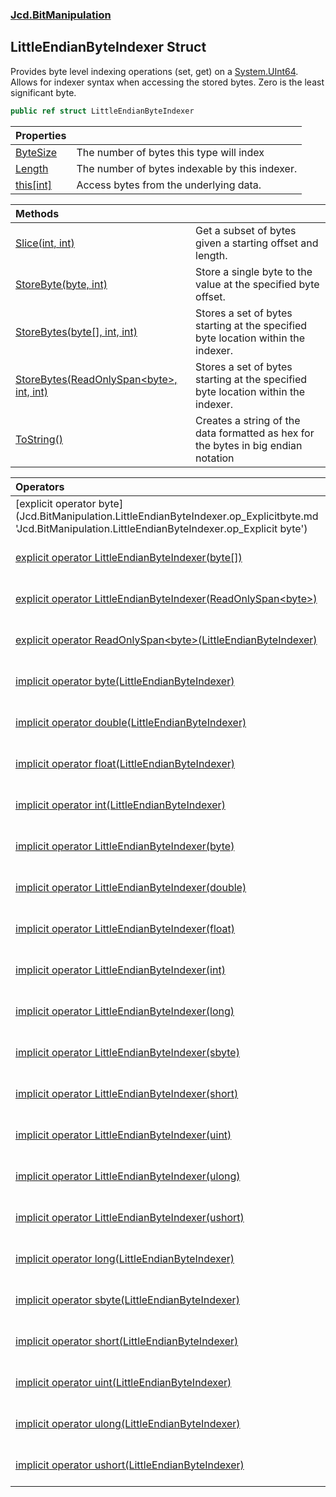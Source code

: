 ### [Jcd.BitManipulation](Jcd.BitManipulation.md 'Jcd.BitManipulation')

## LittleEndianByteIndexer Struct

Provides byte level indexing operations (set, get) on a
[System.UInt64](https://docs.microsoft.com/en-us/dotnet/api/System.UInt64 'System.UInt64'). Allows for indexer syntax
when accessing
the stored bytes. Zero is the least significant byte.

```csharp
public ref struct LittleEndianByteIndexer
```

| Properties                                                                                                                    |                                                |
|:------------------------------------------------------------------------------------------------------------------------------|:-----------------------------------------------|
| [ByteSize](Jcd.BitManipulation.LittleEndianByteIndexer.ByteSize.md 'Jcd.BitManipulation.LittleEndianByteIndexer.ByteSize')    | The number of bytes this type will index       |
| [Length](Jcd.BitManipulation.LittleEndianByteIndexer.Length.md 'Jcd.BitManipulation.LittleEndianByteIndexer.Length')          | The number of bytes indexable by this indexer. |
| [this[int]](Jcd.BitManipulation.LittleEndianByteIndexer.this[int].md 'Jcd.BitManipulation.LittleEndianByteIndexer.this[int]') | Access bytes from the underlying data.         |

| Methods                                                                                                                                                                                                                                      |                                                                                    |
|:---------------------------------------------------------------------------------------------------------------------------------------------------------------------------------------------------------------------------------------------|:-----------------------------------------------------------------------------------|
| [Slice(int, int)](Jcd.BitManipulation.LittleEndianByteIndexer.Slice(int,int).md 'Jcd.BitManipulation.LittleEndianByteIndexer.Slice(int, int)')                                                                                               | Get a subset of bytes given a starting offset and length.                          |
| [StoreByte(byte, int)](Jcd.BitManipulation.LittleEndianByteIndexer.StoreByte(byte,int).md 'Jcd.BitManipulation.LittleEndianByteIndexer.StoreByte(byte, int)')                                                                                | Store a single byte to the value at the specified byte offset.                     |
| [StoreBytes(byte[], int, int)](Jcd.BitManipulation.LittleEndianByteIndexer.StoreBytes(byte[],int,int).md 'Jcd.BitManipulation.LittleEndianByteIndexer.StoreBytes(byte[], int, int)')                                                         | Stores a set of bytes starting at the specified byte location within the indexer.  |
| [StoreBytes(ReadOnlySpan&lt;byte&gt;, int, int)](Jcd.BitManipulation.LittleEndianByteIndexer.StoreBytes(System.ReadOnlySpan_byte_,int,int).md 'Jcd.BitManipulation.LittleEndianByteIndexer.StoreBytes(System.ReadOnlySpan<byte>, int, int)') | Stores a set of bytes starting at the specified byte location within the indexer.  |
| [ToString()](Jcd.BitManipulation.LittleEndianByteIndexer.ToString().md 'Jcd.BitManipulation.LittleEndianByteIndexer.ToString()')                                                                                                             | Creates a string of the data formatted as hex for the bytes in big endian notation |

| Operators                                                                                                                                                                                                                                                                                                                                |                                                                                                                                                                                                                                                  |
|:-----------------------------------------------------------------------------------------------------------------------------------------------------------------------------------------------------------------------------------------------------------------------------------------------------------------------------------------|:-------------------------------------------------------------------------------------------------------------------------------------------------------------------------------------------------------------------------------------------------|
| [explicit operator byte[](LittleEndianByteIndexer)](Jcd.BitManipulation.LittleEndianByteIndexer.op_Explicitbyte[](Jcd.BitManipulation.LittleEndianByteIndexer).md 'Jcd.BitManipulation.LittleEndianByteIndexer.op_Explicit byte[](Jcd.BitManipulation.LittleEndianByteIndexer)')                                                         | Explicitly converts the [LittleEndianByteIndexer](Jcd.BitManipulation.LittleEndianByteIndexer.md 'Jcd.BitManipulation.LittleEndianByteIndexer') to an array of bytes.                                                                            |
| [explicit operator LittleEndianByteIndexer(byte[])](Jcd.BitManipulation.LittleEndianByteIndexer.op_ExplicitJcd.BitManipulation.LittleEndianByteIndexer(byte[]).md 'Jcd.BitManipulation.LittleEndianByteIndexer.op_Explicit Jcd.BitManipulation.LittleEndianByteIndexer(byte[])')                                                         | Explicitly converts an array of  bytes to a [LittleEndianByteIndexer](Jcd.BitManipulation.LittleEndianByteIndexer.md 'Jcd.BitManipulation.LittleEndianByteIndexer').                                                                             |
| [explicit operator LittleEndianByteIndexer(ReadOnlySpan&lt;byte&gt;)](Jcd.BitManipulation.LittleEndianByteIndexer.op_ExplicitJcd.BitManipulation.LittleEndianByteIndexer(System.ReadOnlySpan_byte_).md 'Jcd.BitManipulation.LittleEndianByteIndexer.op_Explicit Jcd.BitManipulation.LittleEndianByteIndexer(System.ReadOnlySpan<byte>)') | Explicitly converts an array of  bytes to a [LittleEndianByteIndexer](Jcd.BitManipulation.LittleEndianByteIndexer.md 'Jcd.BitManipulation.LittleEndianByteIndexer').                                                                             |
| [explicit operator ReadOnlySpan&lt;byte&gt;(LittleEndianByteIndexer)](Jcd.BitManipulation.LittleEndianByteIndexer.op_ExplicitSystem.ReadOnlySpan_byte_(Jcd.BitManipulation.LittleEndianByteIndexer).md 'Jcd.BitManipulation.LittleEndianByteIndexer.op_Explicit System.ReadOnlySpan<byte>(Jcd.BitManipulation.LittleEndianByteIndexer)') | Explicitly converts the [LittleEndianByteIndexer](Jcd.BitManipulation.LittleEndianByteIndexer.md 'Jcd.BitManipulation.LittleEndianByteIndexer') to an array of bytes.                                                                            |
| [implicit operator byte(LittleEndianByteIndexer)](Jcd.BitManipulation.LittleEndianByteIndexer.op_Implicitbyte(Jcd.BitManipulation.LittleEndianByteIndexer).md 'Jcd.BitManipulation.LittleEndianByteIndexer.op_Implicit byte(Jcd.BitManipulation.LittleEndianByteIndexer)')                                                               | Implicitly converts the [LittleEndianByteIndexer](Jcd.BitManipulation.LittleEndianByteIndexer.md 'Jcd.BitManipulation.LittleEndianByteIndexer') to a [System.UInt64](https://docs.microsoft.com/en-us/dotnet/api/System.UInt64 'System.UInt64'). |
| [implicit operator double(LittleEndianByteIndexer)](Jcd.BitManipulation.LittleEndianByteIndexer.op_Implicitdouble(Jcd.BitManipulation.LittleEndianByteIndexer).md 'Jcd.BitManipulation.LittleEndianByteIndexer.op_Implicit double(Jcd.BitManipulation.LittleEndianByteIndexer)')                                                         | Implicitly converts the byte indexer to its underlying data type.                                                                                                                                                                                |
| [implicit operator float(LittleEndianByteIndexer)](Jcd.BitManipulation.LittleEndianByteIndexer.op_Implicitfloat(Jcd.BitManipulation.LittleEndianByteIndexer).md 'Jcd.BitManipulation.LittleEndianByteIndexer.op_Implicit float(Jcd.BitManipulation.LittleEndianByteIndexer)')                                                            | Implicitly converts the [LittleEndianByteIndexer](Jcd.BitManipulation.LittleEndianByteIndexer.md 'Jcd.BitManipulation.LittleEndianByteIndexer') to a [System.Single](https://docs.microsoft.com/en-us/dotnet/api/System.Single 'System.Single'). |
| [implicit operator int(LittleEndianByteIndexer)](Jcd.BitManipulation.LittleEndianByteIndexer.op_Implicitint(Jcd.BitManipulation.LittleEndianByteIndexer).md 'Jcd.BitManipulation.LittleEndianByteIndexer.op_Implicit int(Jcd.BitManipulation.LittleEndianByteIndexer)')                                                                  | Implicitly converts the [LittleEndianByteIndexer](Jcd.BitManipulation.LittleEndianByteIndexer.md 'Jcd.BitManipulation.LittleEndianByteIndexer') to a [System.UInt64](https://docs.microsoft.com/en-us/dotnet/api/System.UInt64 'System.UInt64'). |
| [implicit operator LittleEndianByteIndexer(byte)](Jcd.BitManipulation.LittleEndianByteIndexer.op_ImplicitJcd.BitManipulation.LittleEndianByteIndexer(byte).md 'Jcd.BitManipulation.LittleEndianByteIndexer.op_Implicit Jcd.BitManipulation.LittleEndianByteIndexer(byte)')                                                               | Implicitly converts a [System.Byte](https://docs.microsoft.com/en-us/dotnet/api/System.Byte 'System.Byte') to a [LittleEndianByteIndexer](Jcd.BitManipulation.LittleEndianByteIndexer.md 'Jcd.BitManipulation.LittleEndianByteIndexer').         |
| [implicit operator LittleEndianByteIndexer(double)](Jcd.BitManipulation.LittleEndianByteIndexer.op_ImplicitJcd.BitManipulation.LittleEndianByteIndexer(double).md 'Jcd.BitManipulation.LittleEndianByteIndexer.op_Implicit Jcd.BitManipulation.LittleEndianByteIndexer(double)')                                                         | Implicitly converts a [System.Double](https://docs.microsoft.com/en-us/dotnet/api/System.Double 'System.Double') to a [LittleEndianByteIndexer](Jcd.BitManipulation.LittleEndianByteIndexer.md 'Jcd.BitManipulation.LittleEndianByteIndexer').   |
| [implicit operator LittleEndianByteIndexer(float)](Jcd.BitManipulation.LittleEndianByteIndexer.op_ImplicitJcd.BitManipulation.LittleEndianByteIndexer(float).md 'Jcd.BitManipulation.LittleEndianByteIndexer.op_Implicit Jcd.BitManipulation.LittleEndianByteIndexer(float)')                                                            | Implicitly converts a [System.Single](https://docs.microsoft.com/en-us/dotnet/api/System.Single 'System.Single') to a [LittleEndianByteIndexer](Jcd.BitManipulation.LittleEndianByteIndexer.md 'Jcd.BitManipulation.LittleEndianByteIndexer').   |
| [implicit operator LittleEndianByteIndexer(int)](Jcd.BitManipulation.LittleEndianByteIndexer.op_ImplicitJcd.BitManipulation.LittleEndianByteIndexer(int).md 'Jcd.BitManipulation.LittleEndianByteIndexer.op_Implicit Jcd.BitManipulation.LittleEndianByteIndexer(int)')                                                                  | Implicitly converts a [System.Int32](https://docs.microsoft.com/en-us/dotnet/api/System.Int32 'System.Int32') to a [LittleEndianByteIndexer](Jcd.BitManipulation.LittleEndianByteIndexer.md 'Jcd.BitManipulation.LittleEndianByteIndexer').      |
| [implicit operator LittleEndianByteIndexer(long)](Jcd.BitManipulation.LittleEndianByteIndexer.op_ImplicitJcd.BitManipulation.LittleEndianByteIndexer(long).md 'Jcd.BitManipulation.LittleEndianByteIndexer.op_Implicit Jcd.BitManipulation.LittleEndianByteIndexer(long)')                                                               | Implicitly converts an [System.Int64](https://docs.microsoft.com/en-us/dotnet/api/System.Int64 'System.Int64') to a [LittleEndianByteIndexer](Jcd.BitManipulation.LittleEndianByteIndexer.md 'Jcd.BitManipulation.LittleEndianByteIndexer').     |
| [implicit operator LittleEndianByteIndexer(sbyte)](Jcd.BitManipulation.LittleEndianByteIndexer.op_ImplicitJcd.BitManipulation.LittleEndianByteIndexer(sbyte).md 'Jcd.BitManipulation.LittleEndianByteIndexer.op_Implicit Jcd.BitManipulation.LittleEndianByteIndexer(sbyte)')                                                            | Implicitly converts an [System.SByte](https://docs.microsoft.com/en-us/dotnet/api/System.SByte 'System.SByte') to a [LittleEndianByteIndexer](Jcd.BitManipulation.LittleEndianByteIndexer.md 'Jcd.BitManipulation.LittleEndianByteIndexer').     |
| [implicit operator LittleEndianByteIndexer(short)](Jcd.BitManipulation.LittleEndianByteIndexer.op_ImplicitJcd.BitManipulation.LittleEndianByteIndexer(short).md 'Jcd.BitManipulation.LittleEndianByteIndexer.op_Implicit Jcd.BitManipulation.LittleEndianByteIndexer(short)')                                                            | Implicitly converts a [System.Int16](https://docs.microsoft.com/en-us/dotnet/api/System.Int16 'System.Int16') to a [LittleEndianByteIndexer](Jcd.BitManipulation.LittleEndianByteIndexer.md 'Jcd.BitManipulation.LittleEndianByteIndexer').      |
| [implicit operator LittleEndianByteIndexer(uint)](Jcd.BitManipulation.LittleEndianByteIndexer.op_ImplicitJcd.BitManipulation.LittleEndianByteIndexer(uint).md 'Jcd.BitManipulation.LittleEndianByteIndexer.op_Implicit Jcd.BitManipulation.LittleEndianByteIndexer(uint)')                                                               | Implicitly converts a [System.UInt32](https://docs.microsoft.com/en-us/dotnet/api/System.UInt32 'System.UInt32') to a [LittleEndianByteIndexer](Jcd.BitManipulation.LittleEndianByteIndexer.md 'Jcd.BitManipulation.LittleEndianByteIndexer').   |
| [implicit operator LittleEndianByteIndexer(ulong)](Jcd.BitManipulation.LittleEndianByteIndexer.op_ImplicitJcd.BitManipulation.LittleEndianByteIndexer(ulong).md 'Jcd.BitManipulation.LittleEndianByteIndexer.op_Implicit Jcd.BitManipulation.LittleEndianByteIndexer(ulong)')                                                            | Implicitly converts a [System.UInt64](https://docs.microsoft.com/en-us/dotnet/api/System.UInt64 'System.UInt64') to a [LittleEndianByteIndexer](Jcd.BitManipulation.LittleEndianByteIndexer.md 'Jcd.BitManipulation.LittleEndianByteIndexer').   |
| [implicit operator LittleEndianByteIndexer(ushort)](Jcd.BitManipulation.LittleEndianByteIndexer.op_ImplicitJcd.BitManipulation.LittleEndianByteIndexer(ushort).md 'Jcd.BitManipulation.LittleEndianByteIndexer.op_Implicit Jcd.BitManipulation.LittleEndianByteIndexer(ushort)')                                                         | Implicitly converts a [System.UInt16](https://docs.microsoft.com/en-us/dotnet/api/System.UInt16 'System.UInt16') to a [LittleEndianByteIndexer](Jcd.BitManipulation.LittleEndianByteIndexer.md 'Jcd.BitManipulation.LittleEndianByteIndexer').   |
| [implicit operator long(LittleEndianByteIndexer)](Jcd.BitManipulation.LittleEndianByteIndexer.op_Implicitlong(Jcd.BitManipulation.LittleEndianByteIndexer).md 'Jcd.BitManipulation.LittleEndianByteIndexer.op_Implicit long(Jcd.BitManipulation.LittleEndianByteIndexer)')                                                               | Implicitly converts the [LittleEndianByteIndexer](Jcd.BitManipulation.LittleEndianByteIndexer.md 'Jcd.BitManipulation.LittleEndianByteIndexer') to a [System.UInt64](https://docs.microsoft.com/en-us/dotnet/api/System.UInt64 'System.UInt64'). |
| [implicit operator sbyte(LittleEndianByteIndexer)](Jcd.BitManipulation.LittleEndianByteIndexer.op_Implicitsbyte(Jcd.BitManipulation.LittleEndianByteIndexer).md 'Jcd.BitManipulation.LittleEndianByteIndexer.op_Implicit sbyte(Jcd.BitManipulation.LittleEndianByteIndexer)')                                                            | Implicitly converts the [LittleEndianByteIndexer](Jcd.BitManipulation.LittleEndianByteIndexer.md 'Jcd.BitManipulation.LittleEndianByteIndexer') to a [System.UInt64](https://docs.microsoft.com/en-us/dotnet/api/System.UInt64 'System.UInt64'). |
| [implicit operator short(LittleEndianByteIndexer)](Jcd.BitManipulation.LittleEndianByteIndexer.op_Implicitshort(Jcd.BitManipulation.LittleEndianByteIndexer).md 'Jcd.BitManipulation.LittleEndianByteIndexer.op_Implicit short(Jcd.BitManipulation.LittleEndianByteIndexer)')                                                            | Implicitly converts the [LittleEndianByteIndexer](Jcd.BitManipulation.LittleEndianByteIndexer.md 'Jcd.BitManipulation.LittleEndianByteIndexer') to a [System.UInt64](https://docs.microsoft.com/en-us/dotnet/api/System.UInt64 'System.UInt64'). |
| [implicit operator uint(LittleEndianByteIndexer)](Jcd.BitManipulation.LittleEndianByteIndexer.op_Implicituint(Jcd.BitManipulation.LittleEndianByteIndexer).md 'Jcd.BitManipulation.LittleEndianByteIndexer.op_Implicit uint(Jcd.BitManipulation.LittleEndianByteIndexer)')                                                               | Implicitly converts the [LittleEndianByteIndexer](Jcd.BitManipulation.LittleEndianByteIndexer.md 'Jcd.BitManipulation.LittleEndianByteIndexer') to a [System.UInt64](https://docs.microsoft.com/en-us/dotnet/api/System.UInt64 'System.UInt64'). |
| [implicit operator ulong(LittleEndianByteIndexer)](Jcd.BitManipulation.LittleEndianByteIndexer.op_Implicitulong(Jcd.BitManipulation.LittleEndianByteIndexer).md 'Jcd.BitManipulation.LittleEndianByteIndexer.op_Implicit ulong(Jcd.BitManipulation.LittleEndianByteIndexer)')                                                            | Implicitly converts the [LittleEndianByteIndexer](Jcd.BitManipulation.LittleEndianByteIndexer.md 'Jcd.BitManipulation.LittleEndianByteIndexer') to a [System.UInt64](https://docs.microsoft.com/en-us/dotnet/api/System.UInt64 'System.UInt64'). |
| [implicit operator ushort(LittleEndianByteIndexer)](Jcd.BitManipulation.LittleEndianByteIndexer.op_Implicitushort(Jcd.BitManipulation.LittleEndianByteIndexer).md 'Jcd.BitManipulation.LittleEndianByteIndexer.op_Implicit ushort(Jcd.BitManipulation.LittleEndianByteIndexer)')                                                         | Implicitly converts the [LittleEndianByteIndexer](Jcd.BitManipulation.LittleEndianByteIndexer.md 'Jcd.BitManipulation.LittleEndianByteIndexer') to a [System.UInt64](https://docs.microsoft.com/en-us/dotnet/api/System.UInt64 'System.UInt64'). |
